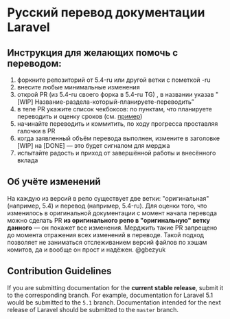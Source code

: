 # Русский перевод документации Laravel

## Инструкция для желающих помочь с переводом:

1. форкните репозиторий от 5.4-ru или другой ветки с пометкой -ru
2. внесите любые минимальные изменения
3. открой PR (из 5.4-ru своего форка в 5.4-ru TG) , в названии указав "[WIP] Название-раздела-который-планируете-переводить”
4. в теле PR укажите список чекбоксов: по пунктам, что планируете переводить и оценку сроков (см. [пример](https://github.com/translation-gang/ru.docs.laravel/pull/2))
5. начинайте переводить и коммитить, по ходу прогресса проставляя галочки в PR
6. когда заявленный объём перевода выполнен, измените в заголовке [WIP] на [DONE] — это будет сигналом для мерджа
7. испытайте радость и приход от завершённой работы и внесённого вклада

## Об учёте изменений

На каждую из версий в репо существует две ветки: "оригинальная" (например, 5.4) и перевод (например, 5.4-ru). Для оценки того, что изменилось в оригинальной документации с момент начала перевода можно сделать PR **из оригинального репо в "оригинальную" ветку данного** — он покажет все изменения. Мерджить такие PR запрещено до момента отражения всех изменений в переводе. Такой подход позволяет не заниматься отслеживанием версий файлов по хэшам комитов, да и вообще он прост и надёжен. @gbezyuk

## Contribution Guidelines

If you are submitting documentation for the **current stable release**, submit it to the corresponding branch. For example, documentation for Laravel 5.1 would be submitted to the `5.1` branch. Documentation intended for the next release of Laravel should be submitted to the `master` branch.
